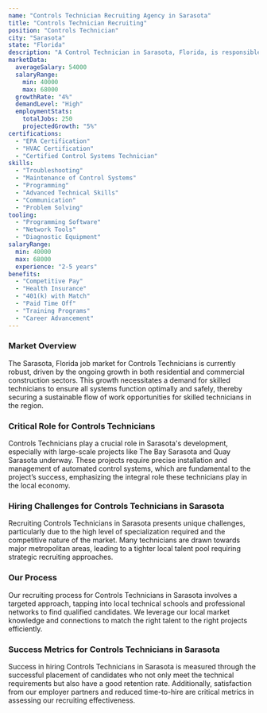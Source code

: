 ```yaml
---
name: "Controls Technician Recruiting Agency in Sarasota"
title: "Controls Technician Recruiting"
position: "Controls Technician"
city: "Sarasota"
state: "Florida"
description: "A Control Technician in Sarasota, Florida, is responsible for maintaining and troubleshooting control systems in facilities, including HVAC, Electrical, and Mechanical Systems."
marketData:
  averageSalary: 54000
  salaryRange:
    min: 40000
    max: 68000
  growthRate: "4%"
  demandLevel: "High"
  employmentStats:
    totalJobs: 250
    projectedGrowth: "5%"
certifications:
  - "EPA Certification"
  - "HVAC Certification"
  - "Certified Control Systems Technician"
skills:
  - "Troubleshooting"
  - "Maintenance of Control Systems"
  - "Programming"
  - "Advanced Technical Skills"
  - "Communication"
  - "Problem Solving"
tooling:
  - "Programming Software"
  - "Network Tools"
  - "Diagnostic Equipment"
salaryRange:
  min: 40000
  max: 68000
  experience: "2-5 years"
benefits:
  - "Competitive Pay"
  - "Health Insurance"
  - "401(k) with Match"
  - "Paid Time Off"
  - "Training Programs"
  - "Career Advancement"
---
```


### Market Overview
The Sarasota, Florida job market for Controls Technicians is currently robust, driven by the ongoing growth in both residential and commercial construction sectors. This growth necessitates a demand for skilled technicians to ensure all systems function optimally and safely, thereby securing a sustainable flow of work opportunities for skilled technicians in the region.

### Critical Role for Controls Technicians
Controls Technicians play a crucial role in Sarasota's development, especially with large-scale projects like The Bay Sarasota and Quay Sarasota underway. These projects require precise installation and management of automated control systems, which are fundamental to the project’s success, emphasizing the integral role these technicians play in the local economy.

### Hiring Challenges for Controls Technicians in Sarasota
Recruiting Controls Technicians in Sarasota presents unique challenges, particularly due to the high level of specialization required and the competitive nature of the market. Many technicians are drawn towards major metropolitan areas, leading to a tighter local talent pool requiring strategic recruiting approaches.

### Our Process
Our recruiting process for Controls Technicians in Sarasota involves a targeted approach, tapping into local technical schools and professional networks to find qualified candidates. We leverage our local market knowledge and connections to match the right talent to the right projects efficiently.

### Success Metrics for Controls Technicians in Sarasota
Success in hiring Controls Technicians in Sarasota is measured through the successful placement of candidates who not only meet the technical requirements but also have a good retention rate. Additionally, satisfaction from our employer partners and reduced time-to-hire are critical metrics in assessing our recruiting effectiveness.